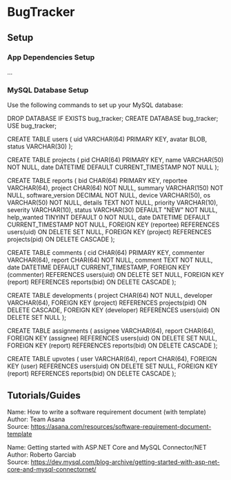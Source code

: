 # BugTracker

## Setup
### App Dependencies Setup
...

### MySQL Database Setup
Use the following commands to set up your MySQL database:

DROP DATABASE IF EXISTS bug_tracker;
CREATE DATABASE bug_tracker;
USE bug_tracker;

CREATE TABLE users (
uid VARCHAR(64) PRIMARY KEY,
avatar BLOB,
status VARCHAR(30)
);

CREATE TABLE projects (
pid CHAR(64) PRIMARY KEY,
name VARCHAR(50) NOT NULL,
date DATETIME DEFAULT CURRENT_TIMESTAMP NOT NULL
);

CREATE TABLE reports (
bid CHAR(64) PRIMARY KEY,
reportee VARCHAR(64),
project CHAR(64) NOT NULL,
summary VARCHAR(150) NOT NULL,
software_version DECIMAL NOT NULL,
device VARCHAR(50),
os VARCHAR(50) NOT NULL,
details TEXT NOT NULL,
priority VARCHAR(10),
severity VARCHAR(10),
status VARCHAR(30) DEFAULT "NEW" NOT NULL,
help_wanted TINYINT DEFAULT 0 NOT NULL,
date DATETIME DEFAULT CURRENT_TIMESTAMP NOT NULL,
FOREIGN KEY (reportee) REFERENCES users(uid) ON DELETE SET NULL,
FOREIGN KEY (project) REFERENCES projects(pid) ON DELETE CASCADE
);

CREATE TABLE comments (
cid CHAR(64) PRIMARY KEY,
commenter VARCHAR(64),
report CHAR(64) NOT NULL,
comment TEXT NOT NULL,
date DATETIME DEFAULT CURRENT_TIMESTAMP,
FOREIGN KEY (commenter) REFERENCES users(uid) ON DELETE SET NULL,
FOREIGN KEY (report) REFERENCES reports(bid) ON DELETE CASCADE
);

CREATE TABLE developments (
project CHAR(64) NOT NULL,
developer VARCHAR(64),
FOREIGN KEY (project) REFERENCES projects(pid) ON DELETE CASCADE,
FOREIGN KEY (developer) REFERENCES users(uid) ON DELETE SET NULL
);

CREATE TABLE assignments (
assignee VARCHAR(64),
report CHAR(64),
FOREIGN KEY (assignee) REFERENCES users(uid) ON DELETE SET NULL,
FOREIGN KEY (report) REFERENCES reports(bid) ON DELETE CASCADE
);

CREATE TABLE upvotes (
user VARCHAR(64),
report CHAR(64),
FOREIGN KEY (user) REFERENCES users(uid) ON DELETE SET NULL,
FOREIGN KEY (report) REFERENCES reports(bid) ON DELETE CASCADE
);

## Tutorials/Guides
Name: How to write a software requirement document (with template) </br>
Author: Team Asana </br>
Source: https://asana.com/resources/software-requirement-document-template </br>

Name: Getting started with ASP.NET Core and MySQL Connector/NET </br>
Author: Roberto Garciab </br>
Source: https://dev.mysql.com/blog-archive/getting-started-with-asp-net-core-and-mysql-connectornet/ </br>
